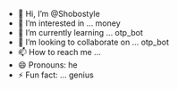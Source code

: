 - 👋 Hi, I’m @Shobostyle
- 👀 I’m interested in ... money
- 🌱 I’m currently learning ... otp_bot
- 💞️ I’m looking to collaborate on ... otp_bot
- 📫 How to reach me ...[ ](https://t.me/Shobostyle)
- 😄 Pronouns: he
- ⚡ Fun fact: ... genius

<!---
Shobostyle/Shobostyle is a ✨ special ✨ repository because its `README.md` (this file) appears on your GitHub profile.
You can click the Preview link to take a look at your changes.
--->
